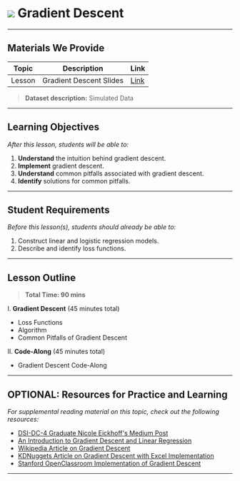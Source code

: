 # ![](https://ga-dash.s3.amazonaws.com/production/assets/logo-9f88ae6c9c3871690e33280fcf557f33.png) Gradient Descent

---

## Materials We Provide


| Topic | Description | Link |
| --- | --- | --- |
| Lesson | Gradient Descent Slides | [Link](./gradient-descent.pdf)|

> **Dataset description:** Simulated Data

---

## Learning Objectives

*After this lesson, students will be able to:*
1. **Understand** the intuition behind gradient descent.
2. **Implement** gradient descent.
3. **Understand** common pitfalls associated with gradient descent.
4. **Identify** solutions for common pitfalls.

---

## Student Requirements

*Before this lesson(s), students should already be able to:*

1. Construct linear and logistic regression models.
2. Describe and identify loss functions.

---

## Lesson Outline

> **Total Time: 90 mins**

I. **Gradient Descent** (45 minutes total)
- Loss Functions
- Algorithm
- Common Pitfalls of Gradient Descent

II. **Code-Along** (45 minutes total)
- Gradient Descent Code-Along
---

## OPTIONAL: Resources for Practice and Learning

*For supplemental reading material on this topic, check out the following resources:*
- [DSI-DC-4 Graduate Nicole Eickhoff's Medium Post](https://towardsdatascience.com/gradient-descent-is-a-first-order-iterative-optimization-algorithm-wikipedia-4d2174528bfa)
- [An Introduction to Gradient Descent and Linear Regression](https://spin.atomicobject.com/2014/06/24/gradient-descent-linear-regression/)
- [Wikipedia Article on Gradient Descent](https://en.wikipedia.org/wiki/Gradient_descent)
- [KDNuggets Article on Gradient Descent with Excel Implementation](https://www.kdnuggets.com/2017/04/simple-understand-gradient-descent-algorithm.html)
- [Stanford OpenClassroom Implementation of Gradient Descent](http://openclassroom.stanford.edu/MainFolder/DocumentPage.php?course=MachineLearning&doc=exercises/ex3/ex3.html)
---
